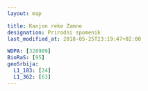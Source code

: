 ```yaml
---
layout: map

title: Kanjon reke Zamne
designation: Prirodni spomenik
last_modified_at: 2018-05-25T23:19:47+02:00

WDPA: [328909]
BioRaS: [95]
geoSrbija:
  L1_183: [24]
  L1_362: [63]
---
```

